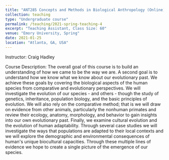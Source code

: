 ```yaml
---
title: "ANT285 Concepts and Methods in Biological Anthropology (Online)"
collection: teaching
type: "Undergraduate course"
permalink: /teaching/2021-spring-teaching-4
excerpt: "Teaching Assistant, Class Size: 60"
venue: "Emory University, Spring"
date: 2021-01-25
location: "Atlanta, GA, USA"
---
```

Instructor: Craig Hadley

Course Description: The overall goal of this course is to build an understanding of how we came to be the way we are. A second goal is to understand how we know what we know about our evolutionary past. We achieve these goals by covering the biological aspects of the human species from comparative and evolutionary perspectives. We will investigate the evolution of our species - and others - though the study of genetics, inheritance, population biology, and the basic principles of evolution. We will also rely on the comparative method; that is we will draw on evidence from other animals, particularly the nonhuman primates and review their ecology, anatomy, morphology, and behavior to gain insights into our own evolutionary past. Finally, we examine cultural evolution and the evolution of human adaptability. Through several case studies we will investigate the ways that populations are adapted to their local contexts and we will explore the demographic and environmental consequences of human's unique biocultural capacities. Through these multiple lines of evidence we hope to create a single picture of the emergence of our species.